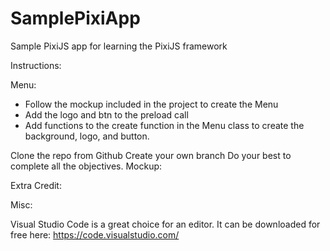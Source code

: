# SamplePixiApp
Sample PixiJS app for learning the PixiJS framework

Instructions:

Menu:
- Follow the mockup included in the project to create the Menu
- Add the logo and btn to the preload call
- Add functions to the create function in the Menu class to create the background, logo, and button.

Clone the repo from Github
Create your own branch
Do your best to complete all the objectives.
Mockup:

Extra Credit:


Misc:

Visual Studio Code is a great choice for an editor. It can be downloaded for free here: https://code.visualstudio.com/
